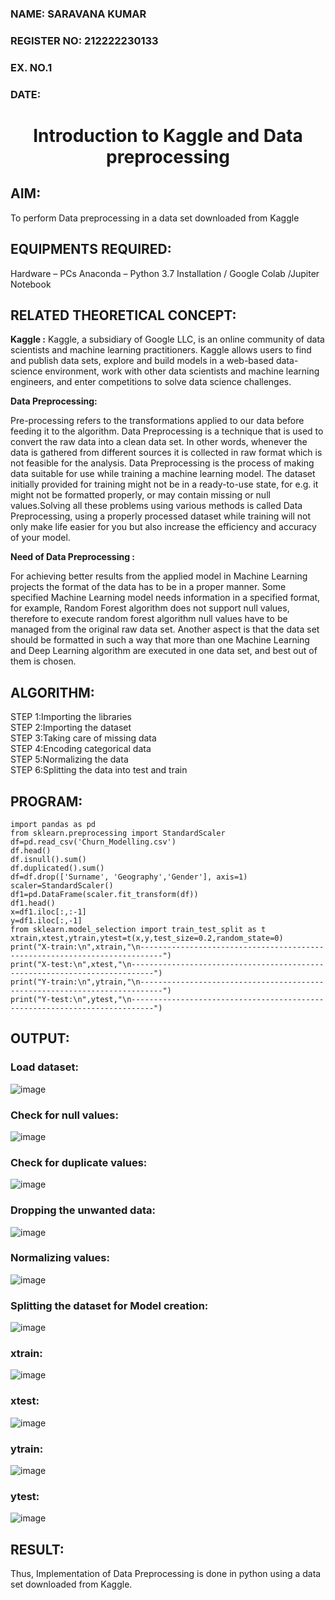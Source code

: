 <H3>NAME: SARAVANA KUMAR </H3>
<H3>REGISTER NO: 212222230133</H3>
<H3>EX. NO.1</H3>
<H3>DATE:</H3>
<H1 ALIGN =CENTER> Introduction to Kaggle and Data preprocessing</H1>

## AIM:

To perform Data preprocessing in a data set downloaded from Kaggle

## EQUIPMENTS REQUIRED:
Hardware – PCs
Anaconda – Python 3.7 Installation / Google Colab /Jupiter Notebook

## RELATED THEORETICAL CONCEPT:

**Kaggle :**
Kaggle, a subsidiary of Google LLC, is an online community of data scientists and machine learning practitioners. Kaggle allows users to find and publish data sets, explore and build models in a web-based data-science environment, work with other data scientists and machine learning engineers, and enter competitions to solve data science challenges.

**Data Preprocessing:**

Pre-processing refers to the transformations applied to our data before feeding it to the algorithm. Data Preprocessing is a technique that is used to convert the raw data into a clean data set. In other words, whenever the data is gathered from different sources it is collected in raw format which is not feasible for the analysis.
Data Preprocessing is the process of making data suitable for use while training a machine learning model. The dataset initially provided for training might not be in a ready-to-use state, for e.g. it might not be formatted properly, or may contain missing or null values.Solving all these problems using various methods is called Data Preprocessing, using a properly processed dataset while training will not only make life easier for you but also increase the efficiency and accuracy of your model.

**Need of Data Preprocessing :**

For achieving better results from the applied model in Machine Learning projects the format of the data has to be in a proper manner. Some specified Machine Learning model needs information in a specified format, for example, Random Forest algorithm does not support null values, therefore to execute random forest algorithm null values have to be managed from the original raw data set.
Another aspect is that the data set should be formatted in such a way that more than one Machine Learning and Deep Learning algorithm are executed in one data set, and best out of them is chosen.


## ALGORITHM:
STEP 1:Importing the libraries<BR>
STEP 2:Importing the dataset<BR>
STEP 3:Taking care of missing data<BR>
STEP 4:Encoding categorical data<BR>
STEP 5:Normalizing the data<BR>
STEP 6:Splitting the data into test and train<BR>

##  PROGRAM:
```
import pandas as pd
from sklearn.preprocessing import StandardScaler
df=pd.read_csv('Churn_Modelling.csv')
df.head()
df.isnull().sum()
df.duplicated().sum()
df=df.drop(['Surname', 'Geography','Gender'], axis=1)
scaler=StandardScaler()
df1=pd.DataFrame(scaler.fit_transform(df))
df1.head()
x=df1.iloc[:,:-1]
y=df1.iloc[:,-1]
from sklearn.model_selection import train_test_split as t
xtrain,xtest,ytrain,ytest=t(x,y,test_size=0.2,random_state=0)
print("X-train:\n",xtrain,"\n---------------------------------------------------------------------------")
print("X-test:\n",xtest,"\n---------------------------------------------------------------------------")
print("Y-train:\n",ytrain,"\n---------------------------------------------------------------------------")
print("Y-test:\n",ytest,"\n---------------------------------------------------------------------------")
```

## OUTPUT:

### Load dataset:
![image](https://github.com/user-attachments/assets/29d73016-3cc8-4efc-af15-79d0b3822d98)

### Check for null values:
![image](https://github.com/user-attachments/assets/4b0e2319-f062-46dc-b969-91d95efd5974)

### Check for duplicate values:
![image](https://github.com/user-attachments/assets/f3bd221d-0adb-4ba7-b4fc-de6ec0e0921f)

### Dropping the unwanted data:
![image](https://github.com/user-attachments/assets/6ee0d962-fdc0-4e17-ab87-54efaf0410e0)

### Normalizing values:
![image](https://github.com/user-attachments/assets/fd74f7a6-36e0-44a0-8359-6f30ce2fc73f)

### Splitting the dataset for Model creation:
![image](https://github.com/user-attachments/assets/624165c5-f135-45e9-9382-890a3e0fe643)

### xtrain:
![image](https://github.com/user-attachments/assets/83636276-6a46-4ec3-add3-a54e7b9c2e9f)

### xtest:
![image](https://github.com/user-attachments/assets/87cb2892-ee9e-49d9-873c-7268e0eff828)

### ytrain:
![image](https://github.com/user-attachments/assets/9e29d0e2-56b3-4474-bac3-4e08dbf3a279)

### ytest:
![image](https://github.com/user-attachments/assets/11a0a6b2-7d29-494d-b115-bb1b39f2b14e)













## RESULT:
Thus, Implementation of Data Preprocessing is done in python  using a data set downloaded from Kaggle.


